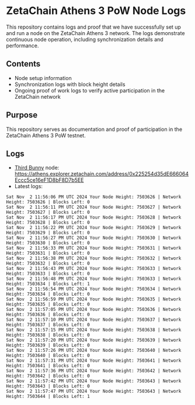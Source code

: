 # ZetaChain Athens 3 PoW Node Logs
This repository contains logs and proof that we have successfully set up and run a node on the ZetaChain Athens 3 network. The logs demonstrate continuous node operation, including synchronization details and performance.

## Contents
- Node setup information
- Synchronization logs with block height details
- Ongoing proof of work logs to verify active participation in the ZetaChain network

## Purpose
This repository serves as documentation and proof of participation in the ZetaChain Athens 3 PoW testnet.

## Logs

- [Third Bunny](https://thirdbunny.xyz/) node: https://athens.explorer.zetachain.com/address/0x225254d35dE666064Eccc5ce16eF1D8bF8D7b5EE
- Latest logs:
```
Sat Nov  2 11:56:06 PM UTC 2024 Your Node Height: 7503626 | Network Height: 7503626 | Blocks Left: 0
Sat Nov  2 11:56:11 PM UTC 2024 Your Node Height: 7503627 | Network Height: 7503627 | Blocks Left: 0
Sat Nov  2 11:56:17 PM UTC 2024 Your Node Height: 7503628 | Network Height: 7503628 | Blocks Left: 0
Sat Nov  2 11:56:22 PM UTC 2024 Your Node Height: 7503629 | Network Height: 7503629 | Blocks Left: 0
Sat Nov  2 11:56:27 PM UTC 2024 Your Node Height: 7503630 | Network Height: 7503630 | Blocks Left: 0
Sat Nov  2 11:56:33 PM UTC 2024 Your Node Height: 7503631 | Network Height: 7503631 | Blocks Left: 0
Sat Nov  2 11:56:38 PM UTC 2024 Your Node Height: 7503632 | Network Height: 7503632 | Blocks Left: 0
Sat Nov  2 11:56:43 PM UTC 2024 Your Node Height: 7503633 | Network Height: 7503633 | Blocks Left: 0
Sat Nov  2 11:56:48 PM UTC 2024 Your Node Height: 7503633 | Network Height: 7503634 | Blocks Left: 1
Sat Nov  2 11:56:54 PM UTC 2024 Your Node Height: 7503634 | Network Height: 7503634 | Blocks Left: 0
Sat Nov  2 11:56:59 PM UTC 2024 Your Node Height: 7503635 | Network Height: 7503635 | Blocks Left: 0
Sat Nov  2 11:57:05 PM UTC 2024 Your Node Height: 7503636 | Network Height: 7503636 | Blocks Left: 0
Sat Nov  2 11:57:10 PM UTC 2024 Your Node Height: 7503637 | Network Height: 7503637 | Blocks Left: 0
Sat Nov  2 11:57:15 PM UTC 2024 Your Node Height: 7503638 | Network Height: 7503638 | Blocks Left: 0
Sat Nov  2 11:57:20 PM UTC 2024 Your Node Height: 7503639 | Network Height: 7503639 | Blocks Left: 0
Sat Nov  2 11:57:26 PM UTC 2024 Your Node Height: 7503640 | Network Height: 7503640 | Blocks Left: 0
Sat Nov  2 11:57:31 PM UTC 2024 Your Node Height: 7503641 | Network Height: 7503641 | Blocks Left: 0
Sat Nov  2 11:57:36 PM UTC 2024 Your Node Height: 7503642 | Network Height: 7503642 | Blocks Left: 0
Sat Nov  2 11:57:42 PM UTC 2024 Your Node Height: 7503643 | Network Height: 7503643 | Blocks Left: 0
Sat Nov  2 11:57:47 PM UTC 2024 Your Node Height: 7503643 | Network Height: 7503644 | Blocks Left: 1
```

